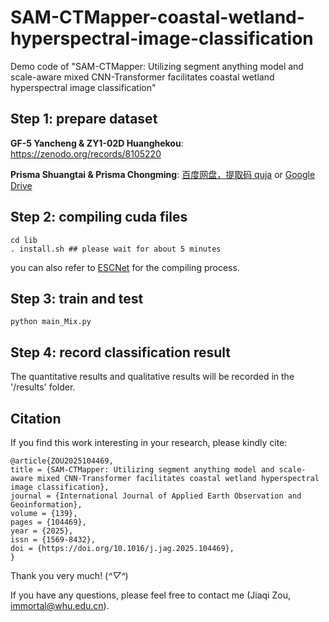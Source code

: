 # SAM-CTMapper-coastal-wetland-hyperspectral-image-classification
Demo code of "SAM-CTMapper: Utilizing segment anything model and scale-aware mixed CNN-Transformer facilitates coastal wetland hyperspectral image classification"


## Step 1: prepare dataset
**GF-5 Yancheng & ZY1-02D Huanghekou**: https://zenodo.org/records/8105220

**Prisma Shuangtai & Prisma Chongming**: [百度网盘，提取码 quja](https://pan.baidu.com/s/1VPapO_ZT_QfrfTcWT6mv7Q?pwd=quja) or [Google Drive](https://drive.google.com/drive/folders/1macw4UJ2ADywohav9AqSxEG-MwiwupNW?usp=sharing)

## Step 2: compiling cuda files
```
cd lib
. install.sh ## please wait for about 5 minutes
```
you can also refer to [ESCNet](https://github.com/Bobholamovic/ESCNet) for the compiling process.

## Step 3: train and test
```
python main_Mix.py
```

## Step 4: record classification result

The quantitative results and qualitative results will be recorded in the '/results' folder.

## Citation
If you find this work interesting in your research, please kindly cite:
```
@article{ZOU2025104469,
title = {SAM-CTMapper: Utilizing segment anything model and scale-aware mixed CNN-Transformer facilitates coastal wetland hyperspectral image classification},
journal = {International Journal of Applied Earth Observation and Geoinformation},
volume = {139},
pages = {104469},
year = {2025},
issn = {1569-8432},
doi = {https://doi.org/10.1016/j.jag.2025.104469},
}
```
Thank you very much! (*^▽^*)

If you have any questions, please feel free to contact me (Jiaqi Zou, immortal@whu.edu.cn).
